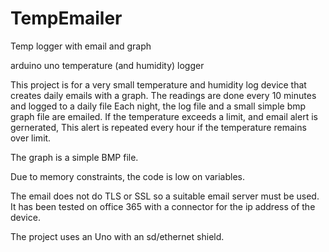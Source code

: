 # TempEmailer
Temp logger with email and graph

arduino uno temperature (and humidity) logger

This project is for a very small temperature and humidity log device that creates daily emails with a graph.
The readings are done every 10 minutes and logged to a daily file
Each night, the log file and a small simple bmp graph file are emailed.
If the temperature exceeds a limit, and email alert is gernerated, This alert is repeated every hour if the temperature remains over limit.

The graph is a simple BMP file.

Due to memory constraints, the code is low on variables.

The email does not do TLS or SSL so a suitable email server must be used.
It has been tested on office 365 with a connector for the ip address of the device.

The project uses an Uno with an sd/ethernet shield.
